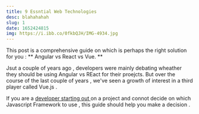 ```yaml
---
title: 9 Essntial Web Technologies
desc: blahahahah
slug: 1
date: 1652424815
img: https://i.ibb.co/0fkbQJH/IMG-4934.jpg
---
```


This post is a comprehensive guide on which is perhaps the right
solution for you :
** Angular vs React vs Vue. **

Jsut a couple of years ago , developers were mainly debating wheather they should be using Angular vs REact for their proejcts. But over the course of the last couple of years , we've seen a growth of interest in a third player called Vue.js .

If you are a <u>developer starting out </u> on a project and connot decide on which Javascript Framework to use , this guide should help you make a decision .

